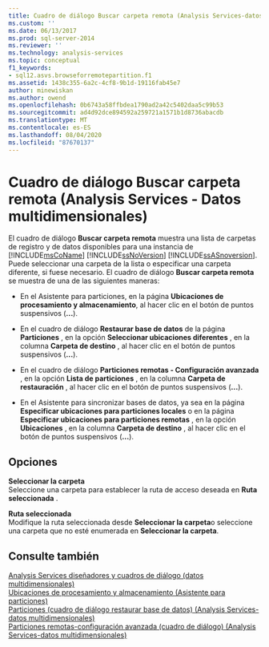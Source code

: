 ```yaml
---
title: Cuadro de diálogo Buscar carpeta remota (Analysis Services-datos multidimensionales) | Microsoft Docs
ms.custom: ''
ms.date: 06/13/2017
ms.prod: sql-server-2014
ms.reviewer: ''
ms.technology: analysis-services
ms.topic: conceptual
f1_keywords:
- sql12.asvs.browseforremotepartition.f1
ms.assetid: 1438c355-6a2c-4cf8-9b1d-19116fab45e7
author: minewiskan
ms.author: owend
ms.openlocfilehash: 0b6743a58ffbdea1790ad2a42c5402daa5c99b53
ms.sourcegitcommit: ad4d92dce894592a259721a1571b1d8736abacdb
ms.translationtype: MT
ms.contentlocale: es-ES
ms.lasthandoff: 08/04/2020
ms.locfileid: "87670137"
---
```

# <a name="browse-for-remote-folder-dialog-box-analysis-services---multidimensional-data"></a>Cuadro de diálogo Buscar carpeta remota (Analysis Services - Datos multidimensionales)
  El cuadro de diálogo **Buscar carpeta remota** muestra una lista de carpetas de registro y de datos disponibles para una instancia de [!INCLUDE[msCoName](../includes/msconame-md.md)] [!INCLUDE[ssNoVersion](../includes/ssnoversion-md.md)] [!INCLUDE[ssASnoversion](../includes/ssasnoversion-md.md)]. Puede seleccionar una carpeta de la lista o especificar una carpeta diferente, si fuese necesario. El cuadro de diálogo **Buscar carpeta remota** se muestra de una de las siguientes maneras:  
  
-   En el Asistente para particiones, en la página **Ubicaciones de procesamiento y almacenamiento**, al hacer clic en el botón de puntos suspensivos (**...**).  
  
-   En el cuadro de diálogo **Restaurar base de datos** de la página **Particiones** , en la opción **Seleccionar ubicaciones diferentes** , en la columna **Carpeta de destino** , al hacer clic en el botón de puntos suspensivos (**…**).  
  
-   En el cuadro de diálogo **Particiones remotas - Configuración avanzada** , en la opción **Lista de particiones** , en la columna **Carpeta de restauración** , al hacer clic en el botón de puntos suspensivos (**…**).  
  
-   En el Asistente para sincronizar bases de datos, ya sea en la página **Especificar ubicaciones para particiones locales** o en la página **Especificar ubicaciones para particiones remotas** , en la opción **Ubicaciones** , en la columna **Carpeta de destino** , al hacer clic en el botón de puntos suspensivos (**…**).  
  
## <a name="options"></a>Opciones  
 **Seleccionar la carpeta**  
 Seleccione una carpeta para establecer la ruta de acceso deseada en **Ruta seleccionada** .  
  
 **Ruta seleccionada**  
 Modifique la ruta seleccionada desde **Seleccionar la carpeta**o seleccione una carpeta que no esté enumerada en **Seleccionar la carpeta**.  
  
## <a name="see-also"></a>Consulte también  
 [Analysis Services diseñadores y cuadros de diálogo &#40;datos multidimensionales&#41;](analysis-services-designers-and-dialog-boxes-multidimensional-data.md)   
 [Ubicaciones de procesamiento y almacenamiento &#40;Asistente para particiones&#41;](processing-and-storage-locations-partition-wizard.md)   
 [Particiones &#40;cuadro de diálogo restaurar base de datos&#41; &#40;Analysis Services-datos multidimensionales&#41;](partitions-restore-database-dialog-box-analysis-services-multidimensional-data.md)   
 [Particiones remotas-configuración avanzada (cuadro de diálogo) &#40;Analysis Services-datos multidimensionales&#41;](remote-partitions-advanced-settings-dialog-analysis-services-multidimensional-data.md)  
  
  
